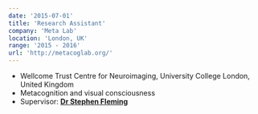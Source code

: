 ```yaml
---
date: '2015-07-01'
title: 'Research Assistant'
company: 'Meta Lab'
location: 'London, UK'
range: '2015 - 2016'
url: 'http://metacoglab.org/'
---
```


- Wellcome Trust Centre for Neuroimaging, University College London, United Kingdom
- Metacognition and visual consciousness
- Supervisor: **[Dr Stephen Fleming](https://scholar.google.com/citations?user=1D1xy4QAAAAJ)**

